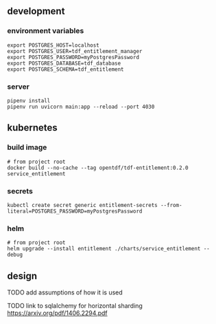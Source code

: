 
## development

### environment variables
```shell
export POSTGRES_HOST=localhost
export POSTGRES_USER=tdf_entitlement_manager
export POSTGRES_PASSWORD=myPostgresPassword
export POSTGRES_DATABASE=tdf_database
export POSTGRES_SCHEMA=tdf_entitlement
```

### server
```shell
pipenv install
pipenv run uvicorn main:app --reload --port 4030
```

## kubernetes

### build image
```shell
# from project root
docker build --no-cache --tag opentdf/tdf-entitlement:0.2.0 service_entitlement
```

### secrets
```shell
kubectl create secret generic entitlement-secrets --from-literal=POSTGRES_PASSWORD=myPostgresPassword
```

### helm
```shell
# from project root
helm upgrade --install entitlement ./charts/service_entitlement --debug
```

## design
TODO add assumptions of how it is used

TODO link to sqlalchemy for horizontal sharding
https://arxiv.org/pdf/1406.2294.pdf
